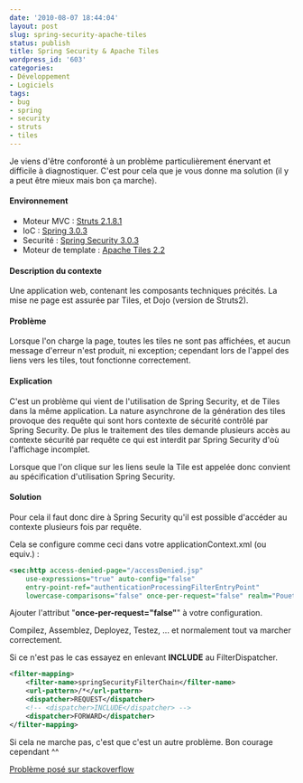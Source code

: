 ```yaml
---
date: '2010-08-07 18:44:04'
layout: post
slug: spring-security-apache-tiles
status: publish
title: Spring Security & Apache Tiles
wordpress_id: '603'
categories:
- Développement
- Logiciels
tags:
- bug
- spring
- security
- struts
- tiles
---
```


Je viens d'être conforonté à un problème particulièrement énervant et difficile à diagnostiquer. C'est pour cela que je vous donne ma solution (il y a peut être mieux mais bon ça marche).


#### Environnement

  * Moteur MVC : [Struts 2.1.8.1](http://struts.apache.org/)
  * IoC : [Spring 3.0.3](http://www.springsource.org/)
  * Securité : [Spring Security 3.0.3](http://www.springsource.org/node/2706)
  * Moteur de template : [Apache Tiles 2.2](http://tiles.apache.org/)

#### Description du contexte

Une application web, contenant les composants techniques précités. La mise ne page est assurée par Tiles, et Dojo (version de Struts2).

#### Problème

Lorsque l'on charge la page, toutes les tiles ne sont pas affichées, et aucun message d'erreur n'est produit, ni exception; cependant lors de l'appel des liens vers les tiles, tout fonctionne correctement.

#### Explication

C'est un problème qui vient de l'utilisation de Spring Security, et de Tiles dans la même application. La nature asynchrone de la génération des tiles provoque des requête qui sont hors contexte de sécurité contrôlé par Spring Security. De plus le traitement des tiles demande plusieurs accès au contexte sécurité par requête ce qui est interdit par Spring Security d'où l'affichage incomplet.

Lorsque que l'on clique sur les liens seule la Tile est appelée donc convient au spécification d'utilisation Spring Security.

#### Solution

Pour cela il faut donc dire à Spring Security qu'il est possible d'accéder au contexte plusieurs fois par requête.

Cela se configure comme ceci dans votre applicationContext.xml (ou equiv.) :
``` xml
<sec:http access-denied-page="/accessDenied.jsp"
    use-expressions="true" auto-config="false"
    entry-point-ref="authenticationProcessingFilterEntryPoint"
    lowercase-comparisons="false" once-per-request="false" realm="Pouet">
```

Ajouter l'attribut "**once-per-request="false"**" à votre configuration.

Compilez, Assemblez, Deployez, Testez, ... et normalement tout va marcher correctement.

Si ce n'est pas le cas essayez en enlevant **INCLUDE** au FilterDispatcher.

``` xml
<filter-mapping>
    <filter-name>springSecurityFilterChain</filter-name>
    <url-pattern>/*</url-pattern>
    <dispatcher>REQUEST</dispatcher>
    <!-- <dispatcher>INCLUDE</dispatcher> -->
    <dispatcher>FORWARD</dispatcher>
</filter-mapping>
```

Si cela ne marche pas, c'est que c'est un autre problème. Bon courage cependant ^^

[Problème posé sur stackoverflow](http://stackoverflow.com/questions/3406344/what-to-do-when-apache-tiles-2-1-does-nothing-when-it-has-to)
